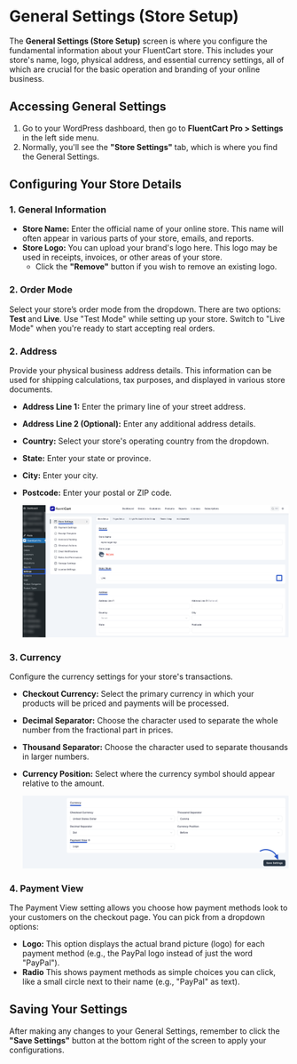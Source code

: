  # General Settings (Store Setup)

The **General Settings (Store Setup)** screen is where you configure the fundamental information about your FluentCart store. This includes your store's name, logo, physical address, and essential currency settings, all of which are crucial for the basic operation and branding of your online business.

## Accessing General Settings

1.  Go to your WordPress dashboard, then go to **FluentCart Pro > Settings** in the left side menu.
2.  Normally, you'll see the **"Store Settings"** tab, which is where you find the General Settings.

## Configuring Your Store Details

### 1. General Information

* **Store Name:** Enter the official name of your online store. This name will often appear in various parts of your store, emails, and reports.
* **Store Logo:** You can upload your brand's logo here. This logo may be used in receipts, invoices, or other areas of your store.
    * Click the **"Remove"** button if you wish to remove an existing logo.

### 2. Order Mode

Select your store’s order mode from the dropdown. There are two options: **Test** and **Live**. Use "Test Mode" while setting up your store. Switch to "Live Mode" when you're ready to start accepting real orders.

### 2. Address

Provide your physical business address details. This information can be used for shipping calculations, tax purposes, and displayed in various store documents.

* **Address Line 1:** Enter the primary line of your street address.
* **Address Line 2 (Optional):** Enter any additional address details.
* **Country:** Select your store's operating country from the dropdown.
* **State:** Enter your state or province.
* **City:** Enter your city.
* **Postcode:** Enter your postal or ZIP code.

    ![Screenshot of Store Settings - Store Setup Tab](/guide/public/images/settings-configuration/store-settings-setup.png)

### 3. Currency

Configure the currency settings for your store's transactions.

* **Checkout Currency:** Select the primary currency in which your products will be priced and payments will be processed.
* **Decimal Separator:** Choose the character used to separate the whole number from the fractional part in prices.
* **Thousand Separator:** Choose the character used to separate thousands in larger numbers.
* **Currency Position:** Select where the currency symbol should appear relative to the amount.

    ![Screenshot of Store Settings - Store Setup Tab](/guide/public/images/settings-configuration/store-currency-setup.png)

### 4. Payment View

The Payment View setting allows you choose how payment methods look to your customers on the checkout page. You can pick from a dropdown options:

* **Logo:** This option displays the actual brand picture (logo) for each payment method (e.g., the PayPal logo instead of just the word "PayPal").
* **Radio** This shows payment methods as simple choices you can click, like a small circle next to their name (e.g., "PayPal" as text).

## Saving Your Settings

After making any changes to your General Settings, remember to click the **"Save Settings"** button at the bottom right of the screen to apply your configurations.

